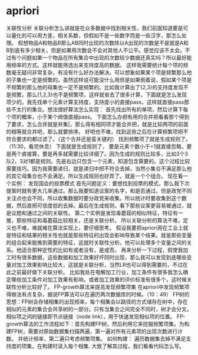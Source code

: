 # apriori
关联性分析
关联分析怎么讲就是在众多数据中找到相关性，我们前面知道要是可以量化的可以用方差，相关系数，但假如不是一些数字而是一些汉字，那怎么处理。
假想物品A和物品B那么AB同时出现的次数除以A出现的次数是不是就是A和B到底有多少相关，但是如果用次数会不会对其他人不公平。感觉应该不太会。不过有个问题如果一个物品在所有集合中出现的次数较少数据还真实吗？所以最好能用频率的方式。这样就能筛选出来支持度高的数据。
这样我需要统计每个项的频数毫无疑问非常复杂，有没有什么好办法解决。可以想象如果某个项是频繁那么他的子集也一定是频繁的。虽然这样说可能没什么用但是如果倒着说，假如某个项是不频繁的那么他的母集也一定不是频繁的。比如我计算出了{2,3}的支持度发现不是频繁，那么{1,2,3}也不是频繁项，这样就省去了很多计算，下面就是怎么发现项少的。我先找单个元素计算支持度，支持度小的直接pass，这样就直接pass那些不太行的集合。想法很好算法怎么实现：
首先找出所有的单项，然后计算下每个项的概率，小于某个阀值直接pass。
下面怎么办把有用的合并把看看那个得到了要求，怎么合并就是并集|，那么得有相同项才能合并把，就是比较两项的前面的相等就合并吧，那么就要排序。
好吧也不难，找到这些之后在计算频繁项把不符合要求的都过滤了。（这个合并还是蛮关键的）
找到频繁项了就是生成规则了。（11:30，看完休息）
下面就是生成规则了，
要是元素个数小于=1就直接忽略，要是两个直接算，要是再多就需要比较详细了。因为生成的规则比较多，比如3个3队2，3对1都是规则。先是右边只包含一个元素，知道包含需要的。这个过程比较需要技巧。因为我需要递归，就是递归中把不符合去掉，当然小集合不满足那么他的其它母集合也不会满足。所以生成规则也好弄了。就是一个个组合。
现在看一个实例：
发现国会的投票模式
首先问题定义：要想找到投票的模式，那么我下次提案时就有更大几率通过。那么我要知道议案的名字，和是否通过。但是政党不同关注点也会不同，所以收集数据时要分政党来收集。所以统计时要收集到这个数据，然后直把可信度低的去掉。最后在生成规则，看下那些议案更容易被通过，就是议题和通过之间的关联性。
第二个实例是发现毒蘑菇的相似特征，特征有一推，那些特征和毒蘑菇比较相关，还是关联分析。
所以关联分析的算法不难，定义也不难，难就难在算法实现上，要仔细思考。
假设我要把apriori用在工业上就是特征和结果的相关性也就是那些特征的出现会影响导致某个结果。就是那些变量的组合起来能推到需要的特征，这就时关联性分析。他可以处理多个变量之间的关系。他适合那种定性的比如有或者没有，是或否。
再来分析一下过程，假使我加工时有很多数据，这些数据和加工效果好坏同时出现，那么我可以发现到底哪些变量对加工效果影响比较大，这就是关联分析，当然LR也可以得到需要的，不过在此之前最好做下关联分析。
比如我处在电解加工行业，加工条件有很多我怎么确定哪些加工条件对加工效果有影响，或者加工效果的评价标准有很多个，这时候关联性分析比较好了。
FP-growth算法来提高发现频繁项集
在apriori中发现频繁项得做法有点复杂，据说FP算法可以在遍历两次数据库的时候。（10：49）
FP树的思想：FP树会存储相集的出现频率，每个相集会以路径的方式储存在树中，存在相似的元素的集合会共享树的一部分。只有当集合之间完全不同时，树才会分叉。相似项之间的链接即节点链接（node link），用于快速发现相似项的位置。
FP-growth算法的工作流程如下：首先构建FP树，然后利用它来挖掘频繁项集。为构建FP树，需要对原始数据集扫描两遍，第一遍对所有元素项的出现次数进行计数。
并统计频率，第二遍只考虑频繁项集。
如何构建：
遍历数据集去掉不满足支持度的项集，在构建时读入每个相集.
大致了解其过程，我们看看代码怎么写。







